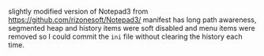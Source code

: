 slightly modified version of Notepad3 from https://github.com/rizonesoft/Notepad3/
manifest has long path awareness, segmented heap and history items were soft disabled and menu items were removed so I could commit the `ini` file without clearing the history each time.
